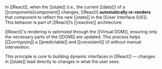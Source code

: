 In [[React]], when the [[state]] (i.e., the current [[data]]) of a [[components|component]] changes, [[React]] **automatically re-renders** that component to reflect the new [[state]] in the [[User Interface (UI)]]. This behavior is part of [[React]]’s [[reactive]] architecture.

[[React]]'s rendering is optimized through the [[Virtual DOM]], ensuring only the necessary parts of the [[DOM]] are updated. This process helps [[Συντήρηση]] a [[predictable]] and [[consistent]] UI without manual intervention.

This principle is core to building dynamic interfaces in [[React]] — changes in [[state]] lead directly to changes in what the user sees.